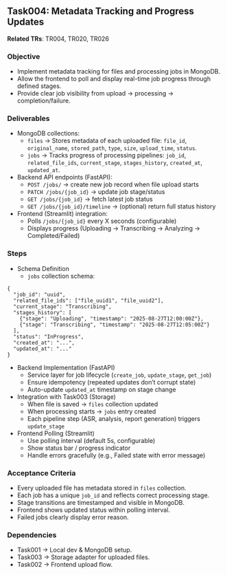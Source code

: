 ## Task004: Metadata Tracking and Progress Updates

**Related TRs**: TR004, TR020, TR026

### Objective
- Implement metadata tracking for files and processing jobs in MongoDB.
- Allow the frontend to poll and display real-time job progress through defined stages.
- Provide clear job visibility from upload → processing → completion/failure.

### Deliverables
- MongoDB collections:
  - `files` → Stores metadata of each uploaded file: `file_id`, `original_name`, `stored_path`, `type`, `size`, `upload_time`, `status`.
  - `jobs` → Tracks progress of processing pipelines: `job_id`, `related_file_ids`, `current_stage`, `stages_history`, `created_at`, `updated_at`.
- Backend API endpoints (FastAPI):
  - `POST /jobs/` → create new job record when file upload starts
  - `PATCH /jobs/{job_id}` → update job stage/status
  - `GET /jobs/{job_id}` → fetch latest job status
  - `GET /jobs/{job_id}/timeline` → (optional) return full status history
- Frontend (Streamlit) integration:
  - Polls `/jobs/{job_id}` every X seconds (configurable)
  - Displays progress (Uploading → Transcribing → Analyzing → Completed/Failed)

### Steps
- Schema Definition
  - `jobs` collection schema:
```
{
  "job_id": "uuid",
  "related_file_ids": ["file_uuid1", "file_uuid2"],
  "current_stage": "Transcribing",
  "stages_history": [
    {"stage": "Uploading", "timestamp": "2025-08-27T12:00:00Z"},
    {"stage": "Transcribing", "timestamp": "2025-08-27T12:05:00Z"}
  ],
  "status": "InProgress",
  "created_at": "...",
  "updated_at": "..."
}
```
- Backend Implementation (FastAPI)
  - Service layer for job lifecycle (`create_job`, `update_stage`, `get_job`)
  - Ensure idempotency (repeated updates don’t corrupt state)
  - Auto-update `updated_at` timestamp on stage change
- Integration with Task003 (Storage)
  - When file is saved → `files` collection updated
  - When processing starts → `jobs` entry created
  - Each pipeline step (ASR, analysis, report generation) triggers `update_stage`
- Frontend Polling (Streamlit)
  - Use polling interval (default 5s, configurable)
  - Show status bar / progress indicator
  - Handle errors gracefully (e.g., Failed state with error message)

### Acceptance Criteria
- Every uploaded file has metadata stored in `files` collection.
- Each job has a unique `job_id` and reflects correct processing stage.
- Stage transitions are timestamped and visible in MongoDB.
- Frontend shows updated status within polling interval.
- Failed jobs clearly display error reason.

### Dependencies
- Task001 → Local dev & MongoDB setup.
- Task003 → Storage adapter for uploaded files.
- Task002 → Frontend upload flow.